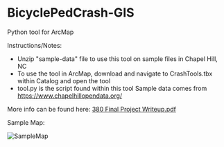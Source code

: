 # BicyclePedCrash-GIS
Python tool for ArcMap

Instructions/Notes:
- Unzip "sample-data" file to use this tool on sample files in Chapel Hill, NC
- To use the tool in ArcMap, download and navigate to CrashTools.tbx within Catalog and open the tool
- tool.py is the script found within this tool
Sample data comes from https://www.chapelhillopendata.org/

More info can be found here: [380 Final Project Writeup.pdf](https://github.com/eedowdy/BicyclePedCrash-GIS/files/4607061/380.Final.Project.Writeup.pdf)

Sample Map:

![SampleMap](https://user-images.githubusercontent.com/54999769/81514831-bb49af80-92f6-11ea-95ff-a07c80862a9f.jpg)

